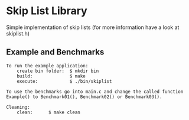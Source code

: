 # Skip List Library
Simple implementation of skip lists
(for more information have a look at skiplist.h)

## Example and Benchmarks
    To run the example application:
        create bin folder:	$ mkdir bin 
        build:      		$ make
	    execute:    		$ ./bin/skiplist

    To use the benchmarks go into main.c and change the called function Example() to Benchmark01(), Benchmark02() or Benchmark03().

    Cleaning:
        clean:      $ make clean